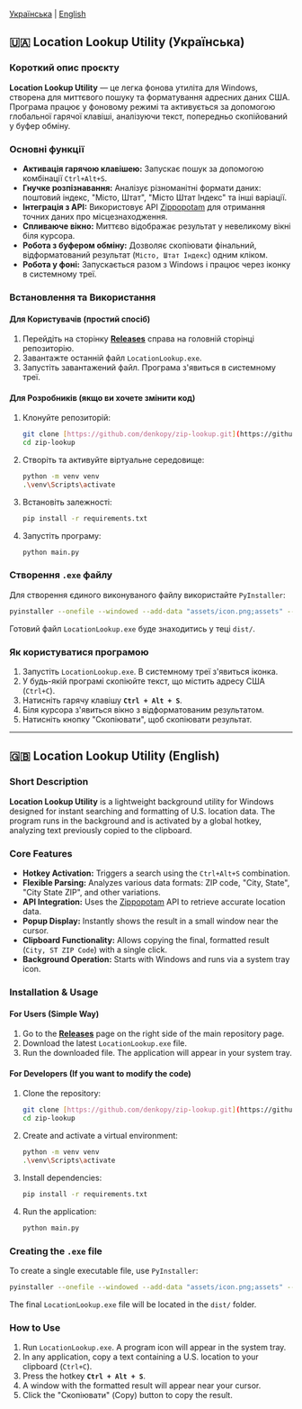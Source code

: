 [Українська](#українська) | [English](#english)

<a name="українська"></a>

## 🇺🇦 Location Lookup Utility (Українська)

### Короткий опис проєкту

**Location Lookup Utility** — це легка фонова утиліта для Windows, створена для миттєвого пошуку та форматування адресних даних США. Програма працює у фоновому режимі та активується за допомогою глобальної гарячої клавіші, аналізуючи текст, попередньо скопійований у буфер обміну.

### Основні функції

* **Активація гарячою клавішею:** Запускає пошук за допомогою комбінації `Ctrl+Alt+S`.
* **Гнучке розпізнавання:** Аналізує різноманітні формати даних: поштовий індекс, "Місто, Штат", "Місто Штат Індекс" та інші варіації.
* **Інтеграція з API:** Використовує API [Zippopotam](http://api.zippopotam.us/) для отримання точних даних про місцезнаходження.
* **Спливаюче вікно:** Миттєво відображає результат у невеликому вікні біля курсора.
* **Робота з буфером обміну:** Дозволяє скопіювати фінальний, відформатований результат (`Місто, Штат Індекс`) одним кліком.
* **Робота у фоні:** Запускається разом з Windows і працює через іконку в системному треї.

### Встановлення та Використання

#### Для Користувачів (простий спосіб)

1.  Перейдіть на сторінку **[Releases](https://github.com/denkopy/zip-lookup/releases)** справа на головній сторінці репозиторію.
2.  Завантажте останній файл `LocationLookup.exe`.
3.  Запустіть завантажений файл. Програма з'явиться в системному треї.

#### Для Розробників (якщо ви хочете змінити код)

1.  Клонуйте репозиторій:
    ```bash
    git clone [https://github.com/denkopy/zip-lookup.git](https://github.com/denkopy/zip-lookup.git)
    cd zip-lookup
    ```
2.  Створіть та активуйте віртуальне середовище:
    ```bash
    python -m venv venv
    .\venv\Scripts\activate
    ```
3.  Встановіть залежності:
    ```bash
    pip install -r requirements.txt
    ```
4.  Запустіть програму:
    ```bash
    python main.py
    ```

### Створення `.exe` файлу

Для створення єдиного виконуваного файлу використайте `PyInstaller`:
```bash
pyinstaller --onefile --windowed --add-data "assets/icon.png;assets" --name LocationLookup main.py
````

Готовий файл `LocationLookup.exe` буде знаходитись у теці `dist/`.

### Як користуватися програмою

1.  Запустіть `LocationLookup.exe`. В системному треї з'явиться іконка.
2.  У будь-якій програмі скопіюйте текст, що містить адресу США (`Ctrl+C`).
3.  Натисніть гарячу клавішу **`Ctrl + Alt + S`**.
4.  Біля курсора з'явиться вікно з відформатованим результатом.
5.  Натисніть кнопку "Скопіювати", щоб скопіювати результат.

-----

<a name="english"></a>

## 🇬🇧 Location Lookup Utility (English)

### Short Description

**Location Lookup Utility** is a lightweight background utility for Windows designed for instant searching and formatting of U.S. location data. The program runs in the background and is activated by a global hotkey, analyzing text previously copied to the clipboard.

### Core Features

  * **Hotkey Activation:** Triggers a search using the `Ctrl+Alt+S` combination.
  * **Flexible Parsing:** Analyzes various data formats: ZIP code, "City, State", "City State ZIP", and other variations.
  * **API Integration:** Uses the [Zippopotam](http://api.zippopotam.us/) API to retrieve accurate location data.
  * **Popup Display:** Instantly shows the result in a small window near the cursor.
  * **Clipboard Functionality:** Allows copying the final, formatted result (`City, ST ZIP Code`) with a single click.
  * **Background Operation:** Starts with Windows and runs via a system tray icon.

### Installation & Usage

#### For Users (Simple Way)

1.  Go to the **[Releases](https://www.google.com/url?sa=E&source=gmail&q=https://github.com/denkopy/zip-lookup/releases)** page on the right side of the main repository page.
2.  Download the latest `LocationLookup.exe` file.
3.  Run the downloaded file. The application will appear in your system tray.

#### For Developers (If you want to modify the code)

1.  Clone the repository:
    ```bash
    git clone [https://github.com/denkopy/zip-lookup.git](https://github.com/denkopy/zip-lookup.git)
    cd zip-lookup
    ```
2.  Create and activate a virtual environment:
    ```bash
    python -m venv venv
    .\venv\Scripts\activate
    ```
3.  Install dependencies:
    ```bash
    pip install -r requirements.txt
    ```
4.  Run the application:
    ```bash
    python main.py
    ```

### Creating the `.exe` file

To create a single executable file, use `PyInstaller`:

```bash
pyinstaller --onefile --windowed --add-data "assets/icon.png;assets" --name LocationLookup main.py
```

The final `LocationLookup.exe` file will be located in the `dist/` folder.

### How to Use

1.  Run `LocationLookup.exe`. A program icon will appear in the system tray.
2.  In any application, copy a text containing a U.S. location to your clipboard (`Ctrl+C`).
3.  Press the hotkey **`Ctrl + Alt + S`**.
4.  A window with the formatted result will appear near your cursor.
5.  Click the "Скопіювати" (Copy) button to copy the result.

<!-- end list -->

```
```
